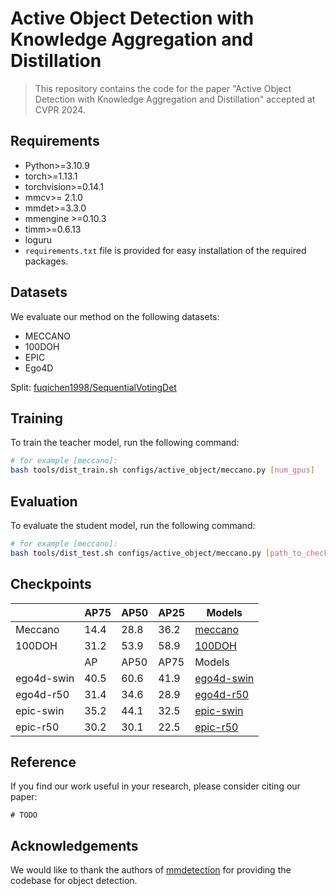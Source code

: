 # Active Object Detection with Knowledge Aggregation and Distillation
> This repository contains the code for the paper "Active Object Detection with Knowledge Aggregation and Distillation" accepted at CVPR 2024.


## Requirements
- Python>=3.10.9
- torch>=1.13.1
- torchvision>=0.14.1
- mmcv>= 2.1.0
- mmdet>=3.3.0
- mmengine >=0.10.3
- timm>=0.6.13
- loguru
- `requirements.txt` file is provided for easy installation of the required packages.

## Datasets
We evaluate our method on the following datasets:
- MECCANO
- 100DOH
- EPIC
- Ego4D

Split: [fuqichen1998/SequentialVotingDet](https://github.com/fuqichen1998/SequentialVotingDet.git)

## Training
To train the teacher model, run the following command:
```bash
# for example [meccano]:
bash tools/dist_train.sh configs/active_object/meccano.py [num_gpus]
```

## Evaluation
To evaluate the student model, run the following command:
```bash
# for example [meccano]:
bash tools/dist_test.sh configs/active_object/meccano.py [path_to_checkpoint] [num_gpus]
```

## Checkpoints
|            | AP75 | AP50 | AP25 | Models |
| ---------- | ---- | ---- | ---- | ------ |
| Meccano    | 14.4 | 28.8 | 36.2 |    [meccano](https://pan.baidu.com/s/1jNLnWiYZqqeYvJk3H7GnPw?pwd=KAD0)    |
| 100DOH     | 31.2 | 53.9 | 58.9 |    [100DOH](https://pan.baidu.com/s/1jNLnWiYZqqeYvJk3H7GnPw?pwd=KAD0)     |
|            | AP   | AP50 | AP75 | Models |
| ego4d-swin | 40.5 | 60.6 | 41.9 |    [ego4d-swin](https://pan.baidu.com/s/1jNLnWiYZqqeYvJk3H7GnPw?pwd=KAD0)     |
| ego4d-r50  | 31.4 | 34.6 | 28.9 |     [ego4d-r50](https://pan.baidu.com/s/1jNLnWiYZqqeYvJk3H7GnPw?pwd=KAD0)      |
| epic-swin  | 35.2 | 44.1 | 32.5 |  [epic-swin](https://pan.baidu.com/s/1jNLnWiYZqqeYvJk3H7GnPw?pwd=KAD0)         |
| epic-r50   | 30.2 | 30.1 | 22.5 |     [epic-r50](https://pan.baidu.com/s/1jNLnWiYZqqeYvJk3H7GnPw?pwd=KAD0)   |



## Reference
If you find our work useful in your research, please consider citing our paper:
```
# TODO
```

## Acknowledgements
We would like to thank the authors of [mmdetection](github.com/open-mmlab/mmdetection) for providing the codebase for object detection.




